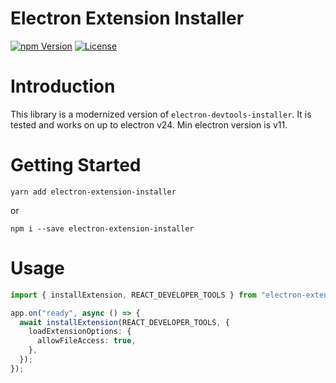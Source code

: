# Electron Extension Installer

[![npm Version](https://img.shields.io/npm/v/electron-extension-installer.svg)](https://www.npmjs.com/package/electron-extension-installer) [![License](https://img.shields.io/npm/l/electron-extension-installer.svg)](https://www.npmjs.com/package/electron-extension-installer)

# Introduction

This library is a modernized version of `electron-devtools-installer`. It is tested and works on up to electron v24. Min electron version is v11.

# Getting Started

```
yarn add electron-extension-installer
```

or

```
npm i --save electron-extension-installer
```

# Usage

```typescript
import { installExtension, REACT_DEVELOPER_TOOLS } from "electron-extension-installer";

app.on("ready", async () => {
  await installExtension(REACT_DEVELOPER_TOOLS, {
    loadExtensionOptions: {
      allowFileAccess: true,
    },
  });
});
```
